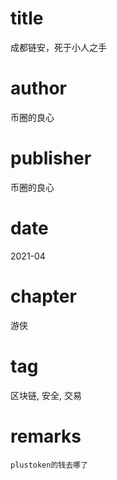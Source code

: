 # title
成都链安，死于小人之手

# author
币圈的良心

# publisher
币圈的良心

# date
2021-04

# chapter
游侠

# tag
区块链, 安全, 交易

# remarks
`plustoken的钱去哪了`
